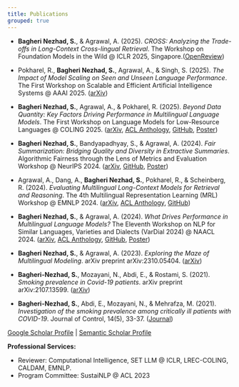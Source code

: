 ```yaml
---
title: Publications
grouped: true
---
```

- **Bagheri Nezhad, S.**, & Agrawal, A. (2025). *CROSS: Analyzing the Trade-offs in Long-Context Cross-lingual Retrieval*. The Workshop on Foundation Models in the Wild @ ICLR 2025, Singapore.([OpenReview](https://openreview.net/forum?id=sOXznQZgnM))

- Pokharel, R., **Bagheri Nezhad, S.**, Agrawal, A., & Singh, S. (2025). *The Impact of Model Scaling on Seen and Unseen Language Performance*. The First Workshop on Scalable and Efficient Artificial Intelligence Systems @ AAAI 2025. ([arXiv](https://arxiv.org/pdf/2501.05629))

- **Bagheri Nezhad, S.**, Agrawal, A., & Pokharel, R. (2025). *Beyond Data Quantity: Key Factors Driving Performance in Multilingual Language Models*. The First Workshop on Language Models for Low-Resource Languages @ COLING 2025. ([arXiv](https://arxiv.org/pdf/2412.12500), [ACL Anthology](https://aclanthology.org/2025.loreslm-1.18/), [GitHub](https://github.com/PortNLP/SHAP-MLLM-Analysis), [Poster](assets/docs/Poster-BeyondDataQuantity-LoResLM.pdf))

- **Bagheri Nezhad, S.**, Bandyapadhyay, S., & Agrawal, A. (2024). *Fair Summarization: Bridging Quality and Diversity in Extractive Summaries*. Algorithmic Fairness through the Lens of Metrics and Evaluation Workshop @ NeurIPS 2024. ([arXiv](https://arxiv.org/pdf/2411.07521), [GitHub](https://github.com/PortNLP/FairEXTSummarizer), [Poster](assets/docs/Poster-FairSummarization-AFME2024.pdf))

- Agrawal, A., Dang, A., **Bagheri Nezhad, S.**, Pokharel, R., & Scheinberg, R. (2024). *Evaluating Multilingual Long-Context Models for Retrieval and Reasoning*. The 4th Multilingual Representation Learning (MRL) Workshop @ EMNLP 2024. ([arXiv](https://arxiv.org/pdf/2409.18006), [ACL Anthology](https://aclanthology.org/2024.mrl-1.18/), [GitHub](https://github.com/PortNLP/mLongRR))

- **Bagheri Nezhad, S.**, & Agrawal, A. (2024). *What Drives Performance in Multilingual Language Models?* The Eleventh Workshop on NLP for Similar Languages, Varieties and Dialects (VarDial 2024) @ NAACL 2024. ([arXiv](https://arxiv.org/pdf/2404.19159), [ACL Anthology](https://aclanthology.org/2024.vardial-1.2/), [GitHub](https://github.com/PortNLP/MLLMs_performance), [Poster](assets/docs/Poster-WhatDrives-Vardial2024.pdf))

- **Bagheri Nezhad, S.**, & Agrawal, A. (2023). *Exploring the Maze of Multilingual Modeling*. arXiv preprint arXiv:2310.05404. ([arXiv](https://arxiv.org/pdf/2310.05404))

- **Bagheri-Nezhad, S.**, Mozayani, N., Abdi, E., & Rostami, S. (2021). *Smoking prevalence in Covid-19 patients*. arXiv preprint arXiv:2107.13599. ([arXiv](https://arxiv.org/pdf/2107.13599))

- **Bagheri-Nezhad, S.**, Abdi, E., Mozayani, N., & Mehrafza, M. (2021). *Investigation of the smoking prevalence among critically ill patients with COVID-19*. Journal of Control, 14(5), 33-37. ([Journal](https://joc.kntu.ac.ir/article-1-816-en.pdf))

[Google Scholar Profile](https://scholar.google.com/citations?user=EuHJq20AAAAJ&hl=en) | [Semantic Scholar Profile](https://www.semanticscholar.org/author/Sina-Bagheri-Nezhad/2257000051)

**Professional Services:**
- Reviewer: Computational Intelligence, SET LLM @ ICLR, LREC-COLING, CALDAM, EMNLP.
- Program Committee: SustaiNLP @ ACL 2023